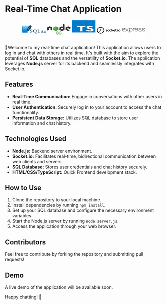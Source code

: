 # Real-Time Chat Application 

<div style="width: 100%" align="center"><img style="width: 15%" align="top" src="https://raw.githubusercontent.com/devicons/devicon/master/icons/sqlite/sqlite-original-wordmark.svg" alt="sqlite" width="80" height=60"/>
<img  style="width: 15%" align="top" src="https://raw.githubusercontent.com/devicons/devicon/master/icons/nodejs/nodejs-original-wordmark.svg" alt="nodejs" height="60"/>

  <img  style="width: 15%" align="bottom" src="https://raw.githubusercontent.com/devicons/devicon/master/icons/typescript/typescript-original.svg" alt="typescript" height="40" />
 

  <img  style="width:15%" align="top" src="https://raw.githubusercontent.com/devicons/devicon/master/icons/socketio/socketio-original-wordmark.svg" alt="socketio" height="65"/>


  <img  style="width:15%" align="top" src="https://raw.githubusercontent.com/devicons/devicon/master/icons/express/express-original-wordmark.svg" alt="express" height="65"/>
</div>




💬Welcome to my real-time chat application! This application allows users to log in and chat with others in real time. It's built with the aim to explore the potential of **SQL** databases and the versatility of **Socket.io**. The application leverages **Node.js** server for its backend and seamlessly integrates with Socket.io.

## Features

- **Real-Time Communication:** Engage in conversations with other users in real time.
- **User Authentication:** Securely log in to your account to access the chat functionality.
- **Persistent Data Storage:** Utilizes SQL database to store user information and chat history.

## Technologies Used

- **Node.js:** Backend server environment.
- **Socket.io:** Facilitates real-time, bidirectional communication between web clients and servers.
- **SQL Database:** Stores user credentials and chat history securely.
- **HTML/CSS/TypeScript:** Quick Frontend development stack.

## How to Use

1. Clone the repository to your local machine.
2. Install dependencies by running `npm install`.
3. Set up your SQL database and configure the necessary environment variables.
4. Start the Node.js server by running `node server.js`.
5. Access the application through your web browser.

## Contributors

Feel free to contribute by forking the repository and submitting pull requests!

## Demo

A live demo of the application will be available soon.

Happy chatting! 🚀
